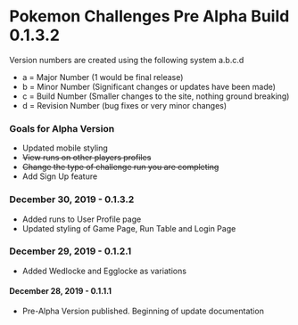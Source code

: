 # Pokemon Challenges Pre Alpha Build 0.1.3.2

Version numbers are created using the following system
a.b.c.d

- a = Major Number (1 would be final release)
- b = Minor Number (Significant changes or updates have been made)
- c = Build Number (Smaller changes to the site, nothing ground breaking)
- d = Revision Number (bug fixes or very minor changes)

### Goals for Alpha Version
- Updated mobile styling
- ~~View runs on other players profiles~~
- ~~Change the type of challenge run you are completing~~
- Add Sign Up feature


### December 30, 2019 - 0.1.3.2
- Added runs to User Profile page
- Updated styling of Game Page, Run Table and Login Page

### December 29, 2019 - 0.1.2.1
- Added Wedlocke and Egglocke as variations

#### December 28, 2019 - 0.1.1.1
 - Pre-Alpha Version published. Beginning of update documentation